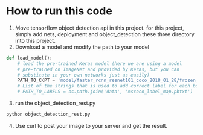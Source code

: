 # How to run this code
1. Move tensorflow object detection api in this project. for this project, simply add nets, deployment and object_detection these three directory into this project.
2. Download a model and modify the path to your model
```python
def load_model():
    # load the pre-trained Keras model (here we are using a model
    # pre-trained on ImageNet and provided by Keras, but you can
    # substitute in your own networks just as easily)
    PATH_TO_CKPT = 'model/faster_rcnn_resnet101_coco_2018_01_28/frozen_inference_graph.pb'
    # List of the strings that is used to add correct label for each box.
    # PATH_TO_LABELS = os.path.join('data', 'mscoco_label_map.pbtxt')
```
3. run the object_detection_rest.py
```python
python object_detection_rest.py
```
4. Use curl to post your image to your server and get the result.